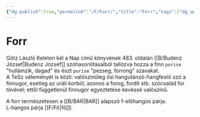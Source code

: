 ```yaml
---
{"dg-publish":true,"permalink":"/F/Forr/","title":"Forr","tags":["dg_uploaded"],"created":"2023-10-26T02:49","updated":"2023-11-02T04:30"}
---
```



# Forr

Götz László Keleten kél a Nap című könyvének 483. oldalán [[B/Budenz József\|Budenz József]] szóhasonlításaiból tallózva hozza a finn `porise` "hullámzik, dagad" és észt `purise` "pezseg, forrong" szavakat.  
A TeSz véleményét is közli: valószínűleg ősi hangutánzó-hangfestő szó a finnugor, esetleg az uráli korból; azonos a forog, fordít stb. szócsalád for tövével; ettől függetlenül finnugor egyeztetése kevéssé valószínű.  

A forr természetesen a [[B/BAR\|BAR]] alapszó f-előhangos párja.  
L-hangos párja [[F/Fő\|fő]]l.  
